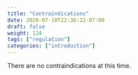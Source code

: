 ```yaml
---
title: "Contraindications"
date: 2020-07-10T22:36:22-07:00
draft: false
weight: 124
tags: ["regulation"]
categories: ["introduction"]
---
```


There are no contraindications at this time.
